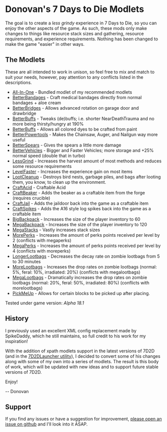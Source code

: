 # Donovan's 7 Days to Die Modlets

The goal is to create a _less grindy_ experience in 7 Days to Die, so you can enjoy the other aspects of the game. As such, these mods only make changes to things like resource stack sizes and gathering, resource requirements, and experience requirements. Nothing has been changed to make the game "easier" in other ways.

## The Modlets

These are all intended to work in unison, so feel free to mix and match to suit your needs, however, pay attention to any conflicts listed in the descriptions.

- [All-In-One](https://github.com/donovan522/donovan-7d2d-modlets/tree/master/donovan-aio) - Bundled modlet of my recommended modlets
- [BetterBandages](https://github.com/donovan522/donovan-7d2d-modlets/tree/master/donovan-betterbandages) - Craft medical bandages directly from normal bandages + aloe cream
- [BetterBridges](https://github.com/donovan522/donovan-7d2d-modlets/tree/master/donovan-betterridges) - Allows advanced rotation on garage door and drawbridge
- [BetterBuffs](https://github.com/donovan522/donovan-7d2d-modlets/tree/master/donovan-betterbuffs) - Tweaks (de)buffs; i.e. shorter NearDeathTrauma and no more being thirsty/hungry at 190%
- [BetterBuffs](https://github.com/donovan522/donovan-7d2d-modlets/tree/master/donovan-betterdyes) - Allows all colored dyes to be crafted from paint
- [BetterPowertools](https://github.com/donovan522/donovan-7d2d-modlets/tree/master/donovan-betterpowertools) - Makes the Chainsaw, Auger, and Nailgun way more useful
- [BetterSpears](https://github.com/donovan522/donovan-7d2d-modlets/tree/master/donovan-betterspears) - Gives the spears a little more damage
- [BetterVehicles](https://github.com/donovan522/donovan-7d2d-modlets/tree/master/donovan-bettervehicles) - Bigger and Faster Vehicles; more storage and +25% normal speed (double that in turbo)
- [LessGrind](https://github.com/donovan522/donovan-7d2d-modlets/tree/master/donovan-lessgrind) - Increases the harvest amount of most methods and reduces some resource requirements
- [LevelFaster](https://github.com/donovan522/donovan-7d2d-modlets/tree/master/donovan-levelfaster) - Increases the experience gain on most items
- [LootCleanup](https://github.com/donovan522/donovan-7d2d-modlets/tree/master/donovan-lootcleanup) - Destroys bird nests, garbage piles, and bags after looting them, you know, to clean up the environment.
- [CraftAcid](https://github.com/donovan522/donovan-7d2d-modlets/tree/master/donovan-craftacid) - Craftable Acid
- [CraftBeaker](https://github.com/donovan522/donovan-7d2d-modlets/tree/master/donovan-craftbeaker) - Adds the beaker as a craftable item from the forge (requires crucible)
- [CraftJail](https://github.com/donovan522/donovan-7d2d-modlets/tree/master/donovan-craftjail) - Adds the jaildoor back into the game as a craftable item
- [CraftSpikes](https://github.com/donovan522/donovan-7d2d-modlets/tree/master/donovan-craftspikes) - Adds the A16 style log spikes back into the game as a craftable item
- [BigBackpack](https://github.com/donovan522/donovan-7d2d-modlets/tree/master/donovan-megabackpack) - Increases the size of the player inventory to 60
- [MegaBackpack](https://github.com/donovan522/donovan-7d2d-modlets/tree/master/donovan-megabackpack) - Increases the size of the player inventory to 120
- [MegaStacks](https://github.com/donovan522/donovan-7d2d-modlets/tree/master/donovan-megastacks) - Vastly increases stack sizes
- [MorePerks](https://github.com/donovan522/donovan-7d2d-modlets/tree/master/donovan-moreperks) - Increases the amount of perks points received per level by 2 (conflicts with megaperks)
- [MegaPerks](https://github.com/donovan522/donovan-7d2d-modlets/tree/master/donovan-megaperks) - Increases the amount of perks points received per level by 4 (conflicts with moreperks)
- [LongerLootbags](https://github.com/donovan522/donovan-7d2d-modlets/tree/master/donovan-longerlootbags) - Decreases the decay rate on zombie lootbags from 5 to 30 minutes
- [MoreLootbags](https://github.com/donovan522/donovan-7d2d-modlets/tree/master/donovan-morelootbags) - Increases the drop rates on zombie lootbags (normal: 5%, feral: 10%, irradiated: 20%) (conflicts with megalootbags)
- [MegaLootbags](https://github.com/donovan522/donovan-7d2d-modlets/tree/master/donovan-megalootbags) - Dramatically increases the drop rates on zombie lootbags (normal: 20%, feral: 50%, irradiated: 80%) (conflicts with morelootbags)
- [PickMeUp](https://github.com/donovan522/donovan-7d2d-modlets/tree/master/donovan-pickmeup) - Allows for certain blocks to be picked up after placing.

Tested under game version: _Alpha 18.1_

## History

I previously used an excellent XML config replacement made by SpikeDaddy, which he still maintains, so full credit to his work for my inspiration!

With the addition of xpath modlets support in the latest versions of 7D2D (and in the [7D2DLauncher utility](http://7d2dmodlauncher.org/7D2DModLauncher.html)), I decided to convert some of his changes along with some of my own into a series of modlets. The result is this body of work, which will be updated with new ideas and to support future stable versions of 7D2D.

Enjoy!

-- Donovan

## Support

If you find any issues or have a suggestion for improvement, [please open an issue on github](https://github.com/donovan522/donovan-7d2d-modlets/issues) and I'll look into it ASAP.
